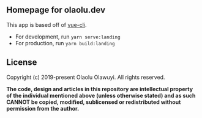 ## Homepage for olaolu.dev

This app is based off of [vue-cli](https://cli.vuejs.org).

- For development, run `yarn serve:landing`
- For production, run `yarn build:landing`

## License

Copyright (c) 2019-present Olaolu Olawuyi. All rights reserved.

**The code, design and articles in this repository are intellectual property of
the individual mentioned above (unless otherwise stated) and as such CANNOT be
copied, modified, sublicensed or redistributed without permission from the
author.**
